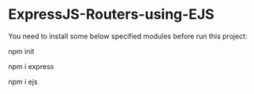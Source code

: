 # ExpressJS-Routers-using-EJS

You need to install some below specified modules before run this project:

npm init

npm i express

npm i ejs
